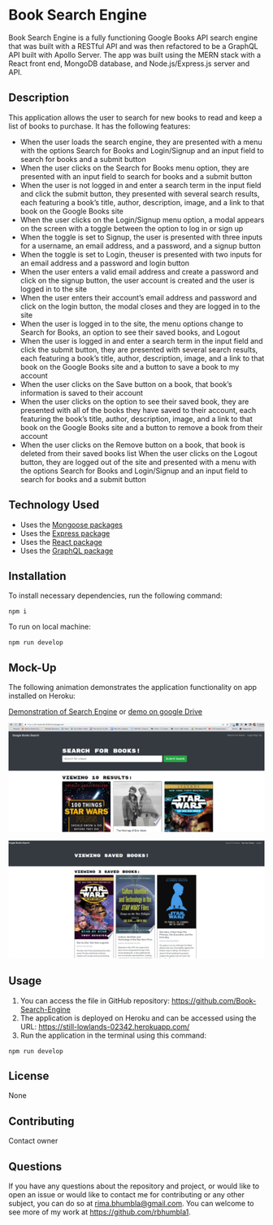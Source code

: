 # Book Search Engine
Book Search Engine is a fully functioning Google Books API search engine that was built with a RESTful API and was then refactored to be a GraphQL API built with Apollo Server. The app was built using the MERN stack with a React front end, MongoDB database, and Node.js/Express.js server and API. 

## Description
This application allows the user to search for new books to read and keep a list of books to purchase.  It has the following features:

* When the user loads the search engine, they are presented with a menu with the options Search for Books and Login/Signup and an input field to search for books and a submit button
* When the user clicks on the Search for Books menu option, they are presented with an input field to search for books and a submit button
* When the user is not logged in and enter a search term in the input field and click the submit button, they presented with several search results, each featuring a book’s title, author, description, image, and a link to that book on the Google Books site
* When the user clicks on the Login/Signup menu option, a modal appears on the screen with a toggle between the option to log in or sign up
* When the toggle is set to Signup, the user is presented with three inputs for a username, an email address, and a password, and a signup button
* When the toggle is set to Login, theuser is presented with two inputs for an email address and a password and login button
* When the user enters a valid email address and create a password and click on the signup button, the user account is created and the user is logged in to the site
* When the user enters their account’s email address and password and click on the login button, the modal closes and they are logged in to the site
* When the user is logged in to the site, the menu options change to Search for Books, an option to see their saved books, and Logout
* When the user is logged in and enter a search term in the input field and click the submit button, they are presented with several search results, each featuring a book’s title, author, description, image, and a link to that book on the Google Books site and a button to save a book to my account
* When the user clicks on the Save button on a book, that book’s information is saved to their account
* When the user clicks on the option to see their saved book, they are presented with all of the books they have saved to their account, each featuring the book’s title, author, description, image, and a link to that book on the Google Books site and a button to remove a book from their account
* When the user clicks on the Remove button on a book, that book is deleted from their saved books list
When the user clicks on the Logout button, they are logged out of the site and presented with a menu with the options Search for Books and Login/Signup and an input field to search for books and a submit button  

## Technology Used

* Uses the [Mongoose packages](https://www.npmjs.com/package/mongoose) 
* Uses the [Express package](https://www.npmjs.com/package/express) 
* Uses the [React package](https://www.npmjs.com/package/react)
* Uses the [GraphQL package](https://www.npmjs.com/package/graphql)

## Installation

  To install necessary dependencies, run the following command:
  ```
  npm i
  ```
  To run on local machine:
  ```
  npm run develop
  ```
  

## Mock-Up

The following animation demonstrates the application functionality on app installed on Heroku:

[Demonstration of Search Engine](./assets/Book-Search-Engine.mp4) or [demo on google Drive](https://drive.google.com/file/d/1khjEcXvg6D7EP-k0myPvtxoAUuY2RtUF/view?usp=sharing)

![Screenshot of Search page](./assets/Search.PNG)

![Screenshot of Saved Books page](./assets/Saved.PNG)

## Usage
1. You can access the file in GitHub repository: https://github.com/Book-Search-Engine
2. The application is deployed on Heroku and can be accessed using the URL: https://still-lowlands-02342.herokuapp.com/
2. Run the application in the terminal using this command: 
```
npm run develop
``` 

## License
None

## Contributing

Contact owner

## Questions

If you have any questions about the repository and project, or would like to open an issue or would like to contact me for contributing or any other subject, you can do so at rima.bhumbla@gmail.com. You can welcome to see more of my work at https://github.com/rbhumbla1.

